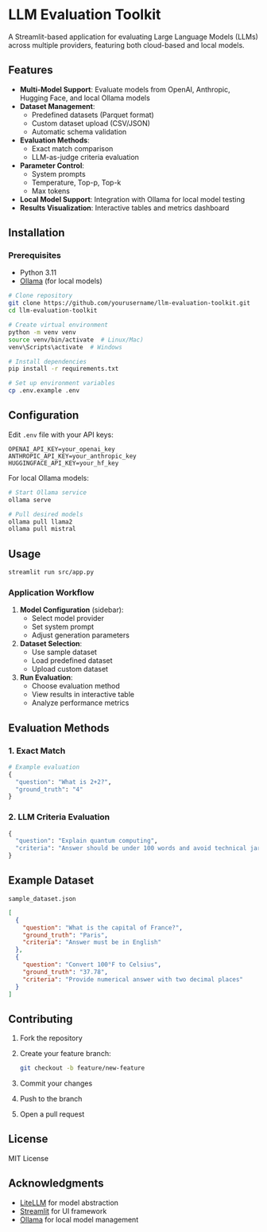 # LLM Evaluation Toolkit

A Streamlit-based application for evaluating Large Language Models (LLMs) across multiple providers, featuring both cloud-based and local models.

## Features

- **Multi-Model Support**: Evaluate models from OpenAI, Anthropic, Hugging Face, and local Ollama models
- **Dataset Management**:
  - Predefined datasets (Parquet format)
  - Custom dataset upload (CSV/JSON)
  - Automatic schema validation
- **Evaluation Methods**:
  - Exact match comparison
  - LLM-as-judge criteria evaluation
- **Parameter Control**:
  - System prompts
  - Temperature, Top-p, Top-k
  - Max tokens
- **Local Model Support**: Integration with Ollama for local model testing
- **Results Visualization**: Interactive tables and metrics dashboard

## Installation

### Prerequisites

- Python 3.11
- [Ollama](https://ollama.ai/) (for local models)

```bash
# Clone repository
git clone https://github.com/yourusername/llm-evaluation-toolkit.git
cd llm-evaluation-toolkit

# Create virtual environment
python -m venv venv
source venv/bin/activate  # Linux/Mac)
venv\Scripts\activate  # Windows

# Install dependencies
pip install -r requirements.txt

# Set up environment variables
cp .env.example .env
```

## Configuration

Edit `.env` file with your API keys:

```env
OPENAI_API_KEY=your_openai_key
ANTHROPIC_API_KEY=your_anthropic_key
HUGGINGFACE_API_KEY=your_hf_key
```

For local Ollama models:

```bash
# Start Ollama service
ollama serve

# Pull desired models
ollama pull llama2
ollama pull mistral
```

## Usage

```bash
streamlit run src/app.py
```

### Application Workflow

1. **Model Configuration** (sidebar):
   - Select model provider
   - Set system prompt
   - Adjust generation parameters
2. **Dataset Selection**:
   - Use sample dataset
   - Load predefined dataset
   - Upload custom dataset
3. **Run Evaluation**:
   - Choose evaluation method
   - View results in interactive table
   - Analyze performance metrics

## Evaluation Methods

### 1. Exact Match

```python
# Example evaluation
{
  "question": "What is 2+2?",
  "ground_truth": "4"
}
```

### 2. LLM Criteria Evaluation

```python
{
  "question": "Explain quantum computing",
  "criteria": "Answer should be under 100 words and avoid technical jargon"
}
```

## Example Dataset

`sample_dataset.json`

```json
[
  {
    "question": "What is the capital of France?",
    "ground_truth": "Paris",
    "criteria": "Answer must be in English"
  },
  {
    "question": "Convert 100°F to Celsius",
    "ground_truth": "37.78",
    "criteria": "Provide numerical answer with two decimal places"
  }
]
```

## Contributing

1. Fork the repository
2. Create your feature branch:

   ```bash
   git checkout -b feature/new-feature
   ```

3. Commit your changes
4. Push to the branch
5. Open a pull request

## License

MIT License

## Acknowledgments

- [LiteLLM](https://github.com/BerriAI/litellm) for model abstraction
- [Streamlit](https://streamlit.io) for UI framework
- [Ollama](https://ollama.ai/) for local model management
